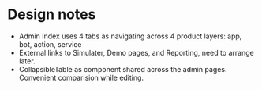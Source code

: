 Design notes
====

- Admin Index uses 4 tabs as navigating across 4 product layers: app, bot, action, service
- External links to Simulater, Demo pages, and Reporting, need to arrange later.
- CollapsibleTable as component shared across the admin pages. Convenient comparision while editing.